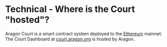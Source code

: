 # Technical - Where is the Court "hosted"?

Aragon Court is a smart contract system deployed to the [Ethereum](https://ethereum.org) mainnet. The Court Dashboard at [court.aragon.org](https://court.aragon.org) is hosted by Aragon.
